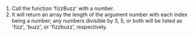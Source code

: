 1) Call the function 'fizzBuzz' with a number.
2) It will return an array the length of the argument number with each index being a number; any numbers divisible by 3, 5, or both will be listed as 'fizz', 'buzz', or 'fizzbuzz', respectively.